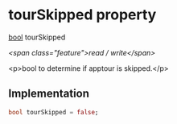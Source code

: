 


# tourSkipped property







[bool](https:api.flutter.dev/flutter/dart-core/bool-class.html) tourSkipped
  
_\<span class="feature"\>read / write\</span\>_



\<p\>bool to determine if apptour is skipped.\</p\>



## Implementation

```dart
bool tourSkipped = false;
```







